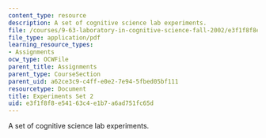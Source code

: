 ```yaml
---
content_type: resource
description: A set of cognitive science lab experiments.
file: /courses/9-63-laboratory-in-cognitive-science-fall-2002/e3f1f8f8e54163c4e1b7a6ad751fc65d_experiment_2.pdf
file_type: application/pdf
learning_resource_types:
- Assignments
ocw_type: OCWFile
parent_title: Assignments
parent_type: CourseSection
parent_uid: a62ce3c9-c4ff-e0e2-7e94-5fbed05bf111
resourcetype: Document
title: Experiments Set 2
uid: e3f1f8f8-e541-63c4-e1b7-a6ad751fc65d
---
```

A set of cognitive science lab experiments.

